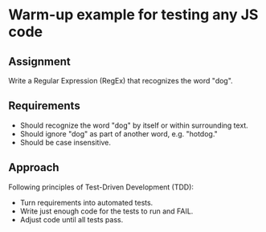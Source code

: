 # Warm-up example for testing any JS code

## Assignment

Write a Regular Expression (RegEx) that recognizes the word "dog".

## Requirements

- Should recognize the word "dog" by itself or within surrounding text.
- Should ignore "dog" as part of another word, e.g. "hotdog."
- Should be case insensitive.

## Approach

Following principles of Test-Driven Development (TDD):

- Turn requirements into automated tests.
- Write just enough code for the tests to run and FAIL.
- Adjust code until all tests pass.
